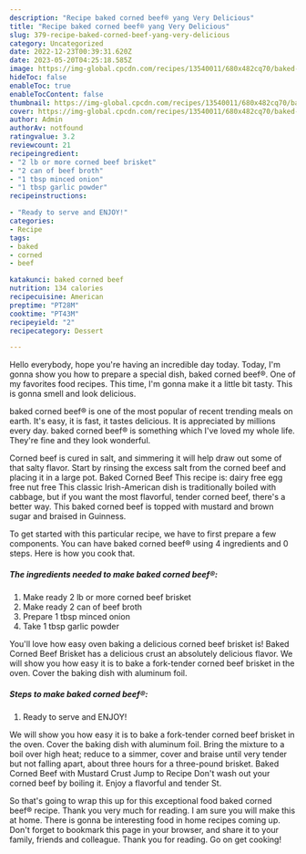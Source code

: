 ```yaml
---
description: "Recipe baked corned beef® yang Very Delicious"
title: "Recipe baked corned beef® yang Very Delicious"
slug: 379-recipe-baked-corned-beef-yang-very-delicious
category: Uncategorized
date: 2022-12-23T00:39:31.620Z
date: 2023-05-20T04:25:18.585Z
image: https://img-global.cpcdn.com/recipes/13540011/680x482cq70/baked-corned-beef-recipe-main-photo.jpg
hideToc: false
enableToc: true
enableTocContent: false
thumbnail: https://img-global.cpcdn.com/recipes/13540011/680x482cq70/baked-corned-beef-recipe-main-photo.jpg
cover: https://img-global.cpcdn.com/recipes/13540011/680x482cq70/baked-corned-beef-recipe-main-photo.jpg
author: Admin
authorAv: notfound
ratingvalue: 3.2
reviewcount: 21
recipeingredient:
- "2 lb or more corned beef brisket"
- "2 can of beef broth"
- "1 tbsp minced onion"
- "1 tbsp garlic powder"
recipeinstructions:

- "Ready to serve and ENJOY!"
categories:
- Recipe
tags:
- baked
- corned
- beef

katakunci: baked corned beef 
nutrition: 134 calories
recipecuisine: American
preptime: "PT28M"
cooktime: "PT43M"
recipeyield: "2"
recipecategory: Dessert

---
```



Hello everybody, hope you're having an incredible day today. Today, I'm gonna show you how to prepare a special dish, baked corned beef®. One of my favorites food recipes. This time, I'm gonna make it a little bit tasty. This is gonna smell and look delicious.

baked corned beef® is one of the most popular of recent trending meals on earth. It's easy, it is fast, it tastes delicious. It is appreciated by millions every day. baked corned beef® is something which I've loved my whole life. They're fine and they look wonderful.

Corned beef is cured in salt, and simmering it will help draw out some of that salty flavor. Start by rinsing the excess salt from the corned beef and placing it in a large pot. Baked Corned Beef This recipe is: dairy free egg free nut free This classic Irish-American dish is traditionally boiled with cabbage, but if you want the most flavorful, tender corned beef, there&#39;s a better way. This baked corned beef is topped with mustard and brown sugar and braised in Guinness.


To get started with this particular recipe, we have to first prepare a few components. You can have baked corned beef® using 4 ingredients and 0 steps. Here is how you cook that.

<!--inarticleads1-->

##### The ingredients needed to make baked corned beef®:

1. Make ready 2 lb or more corned beef brisket
1. Make ready 2 can of beef broth
1. Prepare 1 tbsp minced onion
1. Take 1 tbsp garlic powder


You&#39;ll love how easy oven baking a delicious corned beef brisket is! Baked Corned Beef Brisket has a delicious crust an absolutely delicious flavor. We will show you how easy it is to bake a fork-tender corned beef brisket in the oven. Cover the baking dish with aluminum foil. 

<!--inarticleads2-->

##### Steps to make baked corned beef®:


1. Ready to serve and ENJOY!

We will show you how easy it is to bake a fork-tender corned beef brisket in the oven. Cover the baking dish with aluminum foil. Bring the mixture to a boil over high heat; reduce to a simmer, cover and braise until very tender but not falling apart, about three hours for a three-pound brisket. Baked Corned Beef with Mustard Crust Jump to Recipe Don&#39;t wash out your corned beef by boiling it. Enjoy a flavorful and tender St. 

So that's going to wrap this up for this exceptional food baked corned beef® recipe. Thank you very much for reading. I am sure you will make this at home. There is gonna be interesting food in home recipes coming up. Don't forget to bookmark this page in your browser, and share it to your family, friends and colleague. Thank you for reading. Go on get cooking!
